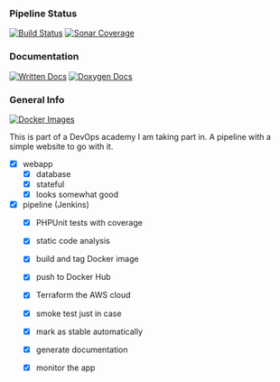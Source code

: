 ### Pipeline Status
[![Build Status](https://jenkins-gl.bluecom.dev/buildStatus/icon?job=FinalProject%2Fdev)](https://jenkins-gl.bluecom.dev/job/FinalProject/job/dev/)
[![Sonar Coverage](https://sonarqube-gl.bluecom.dev/api/project_badges/measure?project=remigiusz-donczyk_final-project&metric=alert_status)](https://sonarqube-gl.bluecom.dev/dashboard?id=remigiusz-donczyk_final-project)

### Documentation
[![Written Docs](https://img.shields.io/badge/Manual-Documentation-2a4?logo=readthedocs&logoColor=2a4)](DOCS.md)
[![Doxygen Docs](https://img.shields.io/badge/Doxygen-Documentation-9cf?logo=readthedocs&logoColor=9cf)](https://remigiusz-donczyk.github.io/final-project)

### General Info
[![Docker Images](https://img.shields.io/badge/Docker%20Hub-Image%20Repository-blue?logo=docker)](https://hub.docker.com/repository/docker/remigiuszdonczyk/final-project/tags)

This is part of a DevOps academy I am taking part in. A pipeline with a simple website to go with it.

- [x] webapp
  - [x] database
  - [x] stateful
  - [x] looks somewhat good

- [x] pipeline (Jenkins)
  - [x] PHPUnit tests with coverage
  - [x] static code analysis
  - [x] build and tag Docker image
  - [x] push to Docker Hub
  - [x] Terraform the AWS cloud
  - [x] smoke test just in case
  - [x] mark as stable automatically
  - [x] generate documentation
  - [x] monitor the app

